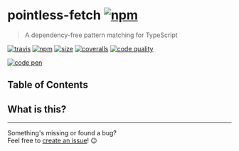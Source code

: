 # pointless-fetch [![npm](https://img.shields.io/npm/v/pointless-fetch.svg?style=flat-square)](https://www.npmjs.com/package/pointless-fetch "NPM package page")<!-- omit in toc -->

> A dependency-free pattern matching for TypeScript

[![travis](https://img.shields.io/travis/com/raiondesu-experiments/pointless-fetch?style=flat-square)](https://travis-ci.com/raiondesu-experiments/pointless-fetch "Latest Travis CI build")
[![npm](https://img.shields.io/npm/dm/pointless-fetch.svg?style=flat-square)](https://www.npmjs.com/package/pointless-fetch "Downloads per month, but who cares?")
[![size](https://img.shields.io/bundlephobia/minzip/pointless-fetch@latest?style=flat-square)](https://bundlephobia.com/result?p=pointless-fetch@latest "minzipped size")
[![coveralls](https://img.shields.io/coveralls/github/raiondesu-experiments/pointless-fetch?style=flat-square)](https://coveralls.io/github/raiondesu-experiments/pointless-fetch "Code coverage")
[![code quality](https://img.shields.io/codeclimate/maintainability/raiondesu-experiments/pointless-fetch?style=flat-square)](https://codeclimate.com/github/raiondesu-experiments/pointless-fetch/maintainability "Code quality")

[![code pen](https://img.shields.io/badge/playground-link-blueviolet?style=flat-square)](https://codepen.io/raiondesu/pen/qBBPPom "Link to in-browser playground")

## Table of Contents<!-- omit in toc -->

## What is this?

---

Something's missing or found a bug?\
Feel free to [create an issue](https://github.com/raiondesu-experiments/pointless-fetch/issues/new)! 😉
